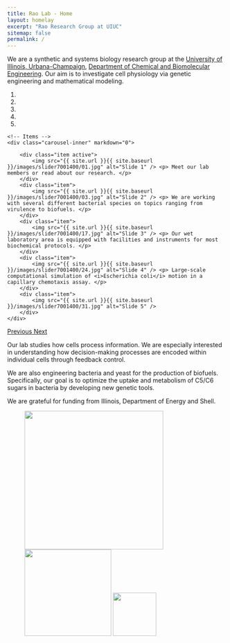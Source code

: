 ```yaml
---
title: Rao Lab - Home
layout: homelay
excerpt: "Rao Research Group at UIUC"
sitemap: false
permalink: /
---
```


We are a synthetic and systems biology research group at the [University of Illinois, Urbana-Champaign](https://illinois.edu), [Department of Chemical and Biomolecular Engineering](https://chbe.illinois.edu). Our aim is to investigate cell physiology via genetic engineering and mathematical modeling.


<div markdown="0" id="carousel" class="carousel slide" data-ride="carousel" data-interval="5000" data-pause="hover" >
    <!-- Menu -->
    <ol class="carousel-indicators">
        <li data-target="#carousel" data-slide-to="0" class="active"></li>
        <li data-target="#carousel" data-slide-to="1"></li>
        <li data-target="#carousel" data-slide-to="2"></li>
        <li data-target="#carousel" data-slide-to="3"></li>
        <li data-target="#carosel" data-slide-to="4"></li>
    </ol>

    <!-- Items -->
    <div class="carousel-inner" markdown="0">

        <div class="item active">
            <img src="{{ site.url }}{{ site.baseurl }}/images/slider7001400/01.jpg" alt="Slide 1" /> <p> Meet our lab members or read about our research. </p>
        </div>
        <div class="item">
            <img src="{{ site.url }}{{ site.baseurl }}/images/slider7001400/03.jpg" alt="Slide 2" /> <p> We are working with several different bacterial species on topics ranging from virulence to biofuels. </p>
        </div>
        <div class="item">
            <img src="{{ site.url }}{{ site.baseurl }}/images/slider7001400/17.jpg" alt="Slide 3" /> <p> Our wet laboratory area is equipped with facilities and instruments for most biochemical protocols. </p>
        </div>
        <div class="item">
            <img src="{{ site.url }}{{ site.baseurl }}/images/slider7001400/24.jpg" alt="Slide 4" /> <p> Large-scale computational simulation of <i>Escherichia coli</i> motion in a capillary chemotaxis assay. </p>
        </div>
        <div class="item">
            <img src="{{ site.url }}{{ site.baseurl }}/images/slider7001400/31.jpg" alt="Slide 5" />
        </div>
    </div>
  <a class="left carousel-control" href="#carousel" role="button" data-slide="prev">
    <span class="glyphicon glyphicon-chevron-left" aria-hidden="true"></span>
    <span class="sr-only">Previous</span>
  </a>
  <a class="right carousel-control" href="#carousel" role="button" data-slide="next">
    <span class="glyphicon glyphicon-chevron-right" aria-hidden="true"></span>
    <span class="sr-only">Next</span>
  </a>
</div>

Our lab studies how cells process information. We are especially interested in understanding how decision-making processes are encoded within individual cells through feedback control.

We are also engineering bacteria and yeast for the production of biofuels. Specifically, our goal is to optimize the uptake and metabolism of C5/C6 sugars in bacteria by developing new genetic tools.

We are grateful for funding from Illinois, Department of Energy and Shell.

<figure class="fourth">
  <img src="{{ site.url }}{{ site.baseurl }}/images/logopic/gse.jpg" style="width: 320px">
  <img src="{{ site.url }}{{ site.baseurl }}/images/logopic/cabbi.png" style="width: 200px">
  <img src="{{ site.url }}{{ site.baseurl }}/images/logopic/doe1.png" style="width: 100px">
</figure>
